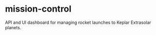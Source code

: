 # mission-control
API and UI dashboard for managing rocket launches to Keplar Extrasolar planets.  
